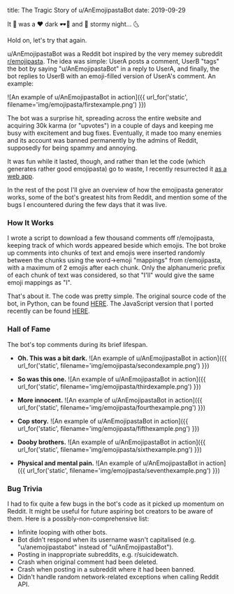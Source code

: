 title: The Tragic Story of u/AnEmojipastaBot
date: 2019-09-29

It 🤔 was a ❤ dark 🕶🔫 and 🌰 stormy night... 🌜

Hold on, let's try that again.

u/AnEmojipastaBot was a Reddit bot inspired by the very memey subreddit <a href="https://www.reddit.com/r/emojipasta">r/emojipasta</a>. The idea was simple: UserA posts a comment, UserB "tags" the bot by saying "u/AnEmojipastaBot" in a reply to UserA, and finally, the bot replies to UserB with an emoji-filled version of UserA's comment. An example:

![An example of u/AnEmojipastaBot in action]({{ url_for('static', filename='img/emojipasta/firstexample.png') }})

The bot was a surprise hit, spreading across the entire website and acquiring 30k karma (or "upvotes") in a couple of days and keeping me busy with excitement and bug fixes. Eventually, it made too many enemies and its account was banned permanently by the admins of Reddit, supposedly for being spammy and annoying.

It was fun while it lasted, though, and rather than let the code (which generates rather good emojipasta) go to waste, I recently resurrected it <a href="{{ url_for('specific_app', name='emojipasta') }}">as a web app</a>.

In the rest of the post I'll give an overview of how the emojipasta generator works, some of the bot's greatest hits from Reddit, and mention some of the bugs I encountered during the few days that it was live.

### How It Works
I wrote a script to download a few thousand comments off r/emojipasta, keeping track of which words appeared beside which emojis. The bot broke up comments into chunks of text and emojis were inserted randomly between the chunks using the word-\>emoji "mappings" from r/emojipasta, with a maximum of 2 emojis after each chunk. Only the alphanumeric prefix of each chunk of text was considered, so that "I'll" would give the same emoji mappings as "I".

That's about it. The code was pretty simple. The original source code of the bot, in Python, can be found <a href="https://github.com/Kevinpgalligan/EmojipastaBot">HERE</a>. The JavaScript version that I ported recently can be found <a href="https://github.com/Kevinpgalligan/KevingalWebsite/blob/master/static/js/apps/emojipasta/emojipasta.js">HERE</a>.

### Hall of Fame
The bot's top comments during its brief lifespan.

* **Oh. This was a bit dark.**
![An example of u/AnEmojipastaBot in action]({{ url_for('static', filename='img/emojipasta/secondexample.png') }})

* **So was this one.**
![An example of u/AnEmojipastaBot in action]({{ url_for('static', filename='img/emojipasta/thirdexample.png') }})

* **More innocent.**
![An example of u/AnEmojipastaBot in action]({{ url_for('static', filename='img/emojipasta/fourthexample.png') }})

* **Cop story.**
![An example of u/AnEmojipastaBot in action]({{ url_for('static', filename='img/emojipasta/fifthexample.png') }})

* **Dooby brothers.**
![An example of u/AnEmojipastaBot in action]({{ url_for('static', filename='img/emojipasta/sixthexample.png') }})

* **Physical and mental pain.**
![An example of u/AnEmojipastaBot in action]({{ url_for('static', filename='img/emojipasta/seventhexample.png') }})

### Bug Trivia
I had to fix quite a few bugs in the bot's code as it picked up momentum on Reddit. It might be useful for future aspiring bot creators to be aware of them. Here is a possibly-non-comprehensive list:

* Infinite looping with other bots.
* Bot didn't respond when its username wasn't capitalised (e.g. "u/anemojipastabot" instead of "u/AnEmojipastaBot").
* Posting in inappropriate subreddits, e.g. r/suicidewatch.
* Crash when original comment had been deleted.
* Crash when posting in a subreddit where it had been banned.
* Didn't handle random network-related exceptions when calling Reddit API.
